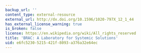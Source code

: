 ```yaml
---
backup_url: ''
content_type: external-resource
external_url: http://dx.doi.org/10.1596/1020-797X_12_1_44
has_external_license_warning: true
is_broken: false
license: https://en.wikipedia.org/wiki/All_rights_reserved
title: 'BRAC: A Laboratory for Systemic Solutions'
uid: e6fc5230-5215-421f-8093-a376a32e64ec
---
```

